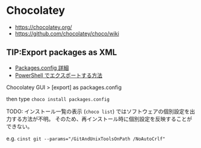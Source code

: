 # Chocolatey

- https://chocolatey.org/
- https://github.com/chocolatey/choco/wiki

## TIP:Export packages as XML

[packagesconfig]:https://github.com/chocolatey/choco/wiki/CommandsInstall#packagesconfig
[export-ps1]:https://gist.github.com/alimbada/449ddf65b4ef9752eff3

- [Packages.config 詳細][packagesconfig]
- [PowerShell でエクスポートする方法][export-ps1]

Chocolatey GUI > [export] as packages.config

then type `choco install packages.config`

TODO: インストール一覧の表示 (`choco list`) ではソフトウェアの個別設定を出力する方法が不明。
そのため、再インストール時に個別設定を反映することができない。

e.g. `cinst git --params="/GitAndUnixToolsOnPath /NoAutoCrlf"`
